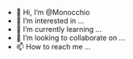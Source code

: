 - 👋 Hi, I’m @Monocchio
- 👀 I’m interested in ...
- 🌱 I’m currently learning ...
- 💞️ I’m looking to collaborate on ...
- 📫 How to reach me ...

<!---
Monocchio/Monocchio is a ✨ special ✨ repository because its `README.md` (this file) appears on your GitHub profile.
You can click the Preview link to take a look at your changes.
--->

